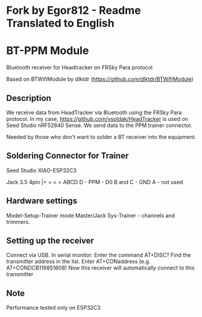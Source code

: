 # Fork by Egor812 - Readme Translated to English

# BT-PPM Module
Bluetooth receiver for Headtracker on FRSky Para protocol

Based on BTWifiModule by dlktdr (https://github.com/dlktdr/BTWifiModule)

## Description
We receive data from HeadTracker via Bluetooth using the FRSky Para protocol. In my case, https://github.com/ysoldak/HeadTracker is used on Seed Studio nRF52840 Sense. We send data to the PPM trainer connector.

Needed by those who don't want to solder a BT receiver into the equipment.

## Soldering Connector for Trainer
Seed Studio XIAO-ESP32C3

Jack 3.5 4pin
|= = = >
ABCD
D - PPM - D0
B and C - GND
A - not used

## Hardware settings
Model-Setup-Trainer mode Master/Jack
Sys-Trainer - channels and trimmers.

## Setting up the receiver
Connect via USB. In serial monitor:
Enter the command AT+DISC?
Find the transmitter address in the list. Enter AT+CONaddress (e.g. AT+CONDCB116851608)
Now this receiver will automatically connect to this transmitter

## Note
Performance tested only on ESP32C3
